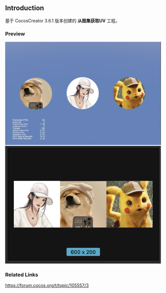 ## Introduction
基于 CocosCreator 3.6.1 版本创建的 **从图集获取UV** 工程。

### Preview  
![image](../../../image/202210/2022103101.png)    
![image](../../../image/202210/2022103102.png)    

### Related Links
https://forum.cocos.org/t/topic/105557/3